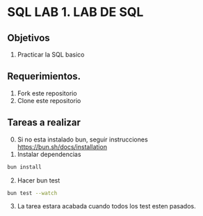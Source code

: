# SQL LAB 1. LAB DE SQL
## Objetivos
1. Practicar la SQL basico

## Requerimientos.
1. Fork este repositorio
2. Clone este repositorio

## Tareas a realizar
0. Si no esta instalado bun, seguir instrucciones https://bun.sh/docs/installation
1. Instalar dependencias
 ```bash
 bun install
 ```

2. Hacer bun test
```bash
bun test --watch
```
3. La tarea estara acabada cuando todos los test esten pasados.






